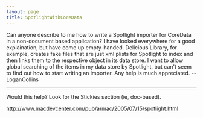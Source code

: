 ```yaml
---
layout: page
title: SpotlightWithCoreData
---
```


Can anyone describe to me how to write a Spotlight importer for CoreData in a non-document based application? I have looked everywhere for a good explaination, but have come up empty-handed. Delicious Library, for example, creates fake files that are just xml plists for Spotlight to index and then links them to the respective object in its data store. I want to allow global searching of the items in my data store by Spotlight, but can't seem to find out how to start writing an importer. Any help is much appreciated. --LoganCollins

----

Would this help? Look for the Stickies section (ie, doc-based).

http://www.macdevcenter.com/pub/a/mac/2005/07/15/spotlight.html

